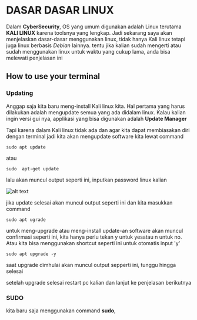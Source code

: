 # DASAR DASAR LINUX

Dalam **CyberSecurity**, OS yang umum digunakan adalah Linux terutama **KALI LINUX** karena toolsnya yang lengkap. Jadi sekarang saya akan menjelaskan dasar-dasar menggunakan linux, tidak hanya Kali linux tetapi juga linux berbasis *Debian* lainnya.
tentu jika kalian sudah mengerti atau sudah menggunakan linux untuk waktu yang cukup lama, anda bisa melewati penjelasan ini

## How to use your terminal 

### Updating
Anggap saja kita baru meng-install Kali linux kita. Hal pertama yang harus dilakukan adalah mengupdate semua yang ada didalam linux. 
Kalau kalian ingin versi gui nya, applikasi yang bisa digunakan adalah **Update Manager**

Tapi karena dalam Kali linux tidak ada dan agar kita dapat membiasakan diri dengan terminal jadi kita akan mengupdate software kita lewat command
```
sudo apt update
```
atau
```
sudo  apt-get update
```
lalu akan muncul output seperti ini, inputkan password linux kalian 

![alt text](update.jpeg?raw=true)

jika update selesai akan muncul output seperti ini
dan kita masukkan command 
```
sudo apt ugrade
```
untuk meng-upgrade atau meng-install update-an software
akan muncul confirmasi seperti ini, kita  hanya perlu tekan y untuk yesatau n untuk no.
Atau kita bisa menggunakan shortcut seperti ini untuk otomatis input 'y'
```
sudo apt upgrade -y
```
saat upgrade dimhulai akan muncul output sepperti ini, tunggu hingga selesai

setelah upgrade selesai restart pc kalian dan lanjut ke penjelasan berikutnya

### SUDO

kita baru saja menggunakan command **sudo**,

